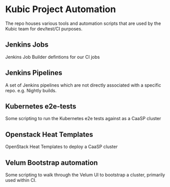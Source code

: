 # Kubic Project Automation

The repo houses various tools and automation scripts that are used by the Kubic team for dev/test/CI purposes.

## Jenkins Jobs

Jenkins Job Builder defintions for our CI jobs

## Jenkins Pipelines

A set of Jenkins pipelines which are not directly associated with a specific
repo. e.g. Nightly builds.

## Kubernetes e2e-tests

Some scripting to run the Kubernetes e2e tests against as a CaaSP cluster

## Openstack Heat Templates

OpenStack Heat Templates to deploy a CaaSP cluster

## Velum Bootstrap automation

Some scripting to walk through the Velum UI to bootstrap a cluster, primarily used
within CI.
